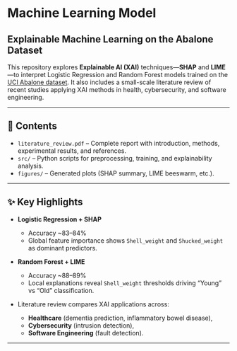 # Machine Learning Model
## Explainable Machine Learning on the Abalone Dataset

This repository explores **Explainable AI (XAI)** techniques—**SHAP** and **LIME**—to interpret
Logistic Regression and Random Forest models trained on the [UCI Abalone dataset](https://doi.org/10.24432/C55C7W).
It also includes a small-scale literature review of recent studies applying XAI methods in health,
cybersecurity, and software engineering.

---

## 📖 Contents
- `literature_review.pdf` – Complete report with introduction, methods, experimental results, and references.
- `src/` – Python scripts for preprocessing, training, and explainability analysis.
- `figures/` – Generated plots (SHAP summary, LIME beeswarm, etc.).
  
---

## ✨ Key Highlights
- **Logistic Regression + SHAP**  
  - Accuracy ~83–84%  
  - Global feature importance shows `Shell_weight` and `Shucked_weight` as dominant predictors.

- **Random Forest + LIME**  
  - Accuracy ~88–89%  
  - Local explanations reveal `Shell_weight` thresholds driving “Young” vs “Old” classification.

- Literature review compares XAI applications across:
  - **Healthcare** (dementia prediction, inflammatory bowel disease),
  - **Cybersecurity** (intrusion detection),
  - **Software Engineering** (fault detection).

---

